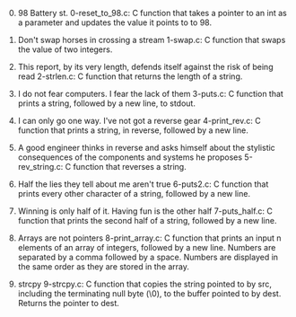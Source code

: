 0. 98 Battery st.
0-reset_to_98.c: C function that takes a pointer to an int as a parameter and updates the value it points to to 98.

1. Don't swap horses in crossing a stream
1-swap.c: C function that swaps the value of two integers.

2. This report, by its very length, defends itself against the risk of being read
2-strlen.c: C function that returns the length of a string.

3. I do not fear computers. I fear the lack of them
3-puts.c: C function that prints a string, followed by a new line, to stdout.

4. I can only go one way. I've not got a reverse gear
4-print_rev.c: C function that prints a string, in reverse, followed by a new line.

5. A good engineer thinks in reverse and asks himself about the stylistic consequences of the components and systems he proposes
5-rev_string.c: C function that reverses a string.

6. Half the lies they tell about me aren't true
6-puts2.c: C function that prints every other character of a string, followed by a new line.

7. Winning is only half of it. Having fun is the other half
7-puts_half.c: C function that prints the second half of a string, followed by a new line.

8. Arrays are not pointers
8-print_array.c: C function that prints an input n elements of an array of integers, followed by a new line.
Numbers are separated by a comma followed by a space.
Numbers are displayed in the same order as they are stored in the array.

9. strcpy
9-strcpy.c: C function that copies the string pointed to by src, including the terminating null byte (\0), to the buffer pointed to by dest.
Returns the pointer to dest.
